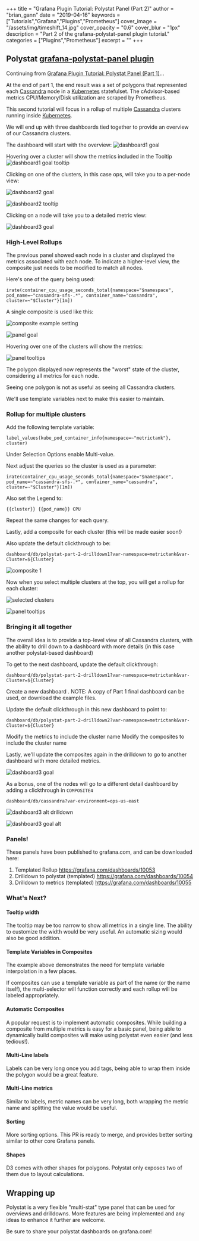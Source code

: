 +++
title = "Grafana Plugin Tutorial: Polystat Panel (Part 2)"
author = "brian_gann"
date = "2019-04-16"
keywords = ["Tutorials","Grafana","Plugins","Prometheus"]
cover_image = "/assets/img/timeshift_14.jpg"
cover_opacity = "0.6"
cover_blur = "1px"
description = "Part 2 of the grafana-polystat-panel plugin tutorial."
categories = ["Plugins","Prometheus"]
excerpt = ""
+++

## Polystat [grafana-polystat-panel plugin](https://grafana.com/plugins/grafana-polystat-panel)

Continuing from [Grafana Plugin Tutorial: Polystat Panel (Part 1)](https://grafana.com/blog/2019/04/02/grafana-plugin-tutorial-polystat-panel-part-1/)...

At the end of part 1, the end result was a set of polygons that represented each [Cassandra](http://cassandra.apache.org/) node in a [Kubernetes](https://kubernetes.io) statefulset. The cAdvisor-based metrics CPU/Memory/Disk utilization are scraped by Prometheus.

This second tutorial will focus in a rollup of multiple [Cassandra](http://cassandra.apache.org/) clusters running inside [Kubernetes](https://kubernetes.io).

We will end up with three dashboards tied together to provide an overview of our Cassandra clusters.

The dashboard will start with the overview:
![dashboard1 goal](/assets/img/blog/plugins/grafana-polystat-panel/part2/polystat-part2-simple-rollup-render2.png)

Hovering over a cluster will show the metrics included in the Tooltip
![dashboard1 goal tooltip](/assets/img/blog/plugins/grafana-polystat-panel/part2/polystat-part2-simple-rollup-render2-tooltip.png)

Clicking on one of the clusters, in this case ops, will take you to a per-node view:

![dashboard2 goal](/assets/img/blog/plugins/grafana-polystat-panel/part2/polystat-part2-drilldown1.png)

![dashboard2 tooltip](/assets/img/blog/plugins/grafana-polystat-panel/part2/polystat-part2-drilldown1-tooltip.png)

Clicking on a node will take you to a detailed metric view:

![dashboard3 goal](/assets/img/blog/plugins/grafana-polystat-panel/part2/polystat-part2-drilldown2.png)

### High-Level Rollups

The previous panel showed each node in a cluster and displayed the metrics associated with each node.  To indicate a higher-level view, the composite just needs to be modified to match all nodes.

Here's one of the query being used:
```
irate(container_cpu_usage_seconds_total{namespace="$namespace", pod_name=~"cassandra-sfs-.*", container_name="cassandra", cluster=~"$Cluster"}[1m])
```

A single composite is used like this:

![composite example setting](/assets/img/blog/plugins/grafana-polystat-panel/part2/polystat-part2-simple-rollup.png)

![panel goal](/assets/img/blog/plugins/grafana-polystat-panel/part2/part2-simple-rollup-render2.png)

Hovering over one of the clusters will show the metrics:

![panel tooltips](/assets/img/blog/plugins/grafana-polystat-panel/part2/polystat-part2-simple-rollup-render2-tooltip.png)

The polygon displayed now represents the "worst" state of the cluster, considering all metrics for each node.

Seeing one polygon is not as useful as seeing all Cassandra clusters.

We'll use template variables next to make this easier to maintain.

### Rollup for multiple clusters

Add the following template variable:
```
label_values(kube_pod_container_info{namespace=~"metrictank"}, cluster)
```

Under Selection Options enable Multi-value.

Next adjust the queries so the cluster is used as a parameter:
```
irate(container_cpu_usage_seconds_total{namespace="$namespace", pod_name=~"cassandra-sfs-.*", container_name="cassandra", cluster=~"$Cluster"}[1m])
```
Also set the Legend to:
```
{{cluster}} {{pod_name}} CPU
```

Repeat the same changes for each query.

Lastly, add a composite for each cluster (this will be made easier soon!)

Also update the default clickthrough to be:
```
dashboard/db/polystat-part-2-drilldown1?var-namespace=metrictank&var-Cluster=${Cluster}
```

![composite 1](/assets/img/blog/plugins/grafana-polystat-panel/part2/polystat-part2-drilldown1-alt-drilldown.png)

Now when you select multiple clusters at the top, you will get a rollup for each cluster:

![selected clusters](/assets/img/blog/plugins/grafana-polystat-panel/part2/polystat-part2-simple-rollup-render2.png)

![panel tooltips](/assets/img/blog/plugins/grafana-polystat-panel/part2/polystat-part2-simple-rollup-render2-tooltip.png)

### Bringing it all together

The overall idea is to provide a top-level view of all Cassandra clusters, with the ability to drill down to a dashboard with more details (in this case another polystat-based dashboard)

To get to the next dashboard, update the default clickthrough:

```
dashboard/db/polystat-part-2-drilldown1?var-namespace=metrictank&var-Cluster=${Cluster}
```


Create a new dashboard . NOTE: A copy of Part 1 final dashboard can be used, or download the example files.

Update the default clickthrough in this new dashboard to point to:
```
dashboard/db/polystat-part-2-drilldown2?var-namespace=metrictank&var-Cluster=${Cluster}
```

Modify the metrics to include the cluster name
Modify the composites to include the cluster name

Lastly, we'll update the composites again in the drilldown to go to another dashboard with more detailed metrics.

![dashboard3 goal](/assets/img/blog/plugins/grafana-polystat-panel/part2/polystat-part2-drilldown2.png)

As a bonus, one of the nodes will go to a different detail dashboard by adding a clickthrough in `COMPOSITE4`

```
dashboard/db/cassandra?var-environment=ops-us-east
```

![dashboard3 alt drilldown](/assets/img/blog/plugins/grafana-polystat-panel/part2/polystat-part2-drilldown1-alt-drilldown.png)

![dashboard3 goal alt](/assets/img/blog/plugins/grafana-polystat-panel/part2/polystat-part2-drilldown2-alt.png)

### Panels!

These panels have been published to grafana.com, and can be downloaded here:

1. Templated Rollup https://grafana.com/dashboards/10053
2. Drilldown to polystat (templated) https://grafana.com/dashboards/10054
3. Drilldown to metrics (templated) https://grafana.com/dashboards/10055

### What's Next?

#### Tooltip width

The tooltip may be too narrow to show all metrics in a single line. The ability to customize the width would be very useful. An automatic sizing would also be good addition.

#### Template Variables in Composites

The example above demonstrates the need for template variable interpolation in a few places.

If composites can use a template variable as part of the name (or the name itself), the multi-selector will function correctly and each rollup will be labeled appropriately.

#### Automatic Composites

A popular request is to implement automatic composites. While building a composite from multiple metrics is easy for a basic panel, being able to dynamically build composites will make using polystat even easier (and less tedious!).

#### Multi-Line labels

Labels can be very long once you add tags, being able to wrap them inside the polygon would be a great feature.

#### Multi-Line metrics
Similar to labels, metric names can be very long, both wrapping the metric name and splitting the value would be useful.

#### Sorting

More sorting options. This PR is ready to merge, and provides better sorting similar to other core Grafana panels.

#### Shapes

D3 comes with other shapes for polygons. Polystat only exposes two of them due to layout calculations.


## Wrapping up

Polystat is a very flexible "multi-stat" type panel that can be used for overviews and drilldowns. More features are being implemented and any ideas to enhance it further are welcome.

Be sure to share your polystat dashboards on grafana.com!
